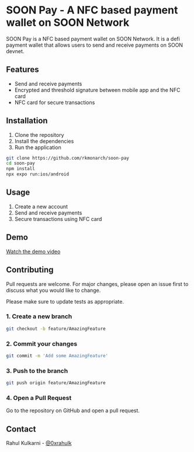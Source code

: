 # SOON Pay - A NFC based payment wallet on SOON Network

SOON Pay is a NFC based payment wallet on SOON Network. It is a defi payment wallet that allows users to send and receive payments on SOON devnet.

## Features

- Send and receive payments
- Encrypted and threshold signature between mobile app and the NFC card
- NFC card for secure transactions

## Installation

1. Clone the repository
2. Install the dependencies
3. Run the application

```bash
git clone https://github.com/rkmonarch/soon-pay
cd soon-pay
npm install
npx expo run:ios/android
```

## Usage

1. Create a new account
2. Send and receive payments
3. Secure transactions using NFC card

## Demo

[Watch the demo video](https://emerald-worldwide-canid-619.mypinata.cloud/ipfs/QmefyDqbWv3RR8GAnC9UfTh4nL6a75d9ZKqqXeLvPs1aY2?pinataGatewayToken=zlPzAkIwACH7RBln8paKhZqDELgPkLj6rcdum_Wc8DiBnRj7M5PP2OMN0sWGEr8x)


## Contributing

Pull requests are welcome. For major changes, please open an issue first to discuss what you would like to change.

Please make sure to update tests as appropriate.

### 1. Create a new branch

```bash
git checkout -b feature/AmazingFeature
````

### 2. Commit your changes

```bash
git commit -m 'Add some AmazingFeature'
```

### 3. Push to the branch

```bash
git push origin feature/AmazingFeature
```

### 4. Open a Pull Request

Go to the repository on GitHub and open a pull request.


## Contact

Rahul Kulkarni - [@0xrahulk](https://twitter.com/0xrahulk)
